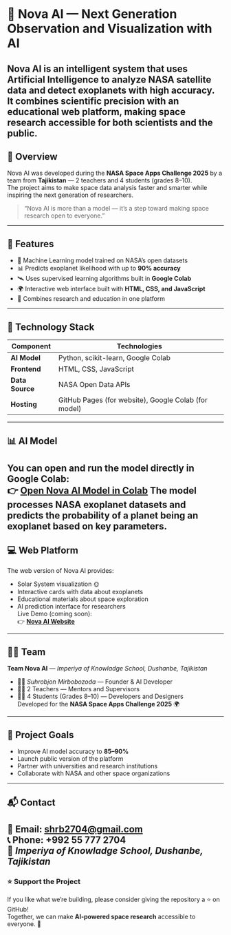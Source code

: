 # 🌌 Nova AI — Next Generation Observation and Visualization with AI
**Nova AI** is an intelligent system that uses Artificial Intelligence to analyze NASA satellite data and detect exoplanets with high accuracy.  
It combines scientific precision with an educational web platform, making space research accessible for both scientists and the public.
---
## 🚀 Overview
Nova AI was developed during the **NASA Space Apps Challenge 2025** by a team from **Tajikistan** — 2 teachers and 4 students (grades 8–10).  
The project aims to make space data analysis faster and smarter while inspiring the next generation of researchers.
> “Nova AI is more than a model — it’s a step toward making space research open to everyone.”
---
## 🧠 Features
- 🤖 Machine Learning model trained on NASA’s open datasets  
- 📊 Predicts exoplanet likelihood with up to **90% accuracy**  
- 🛰️ Uses supervised learning algorithms built in **Google Colab**  
- 🌍 Interactive web interface built with **HTML, CSS, and JavaScript**  
- 🧩 Combines research and education in one platform  
---
## 🧪 Technology Stack
| Component | Technologies |
|------------|---------------|
| **AI Model** | Python, scikit-learn, Google Colab |
| **Frontend** | HTML, CSS, JavaScript |
| **Data Source** | NASA Open Data APIs |
| **Hosting** | GitHub Pages (for website), Google Colab (for model) |
---
## 📊 AI Model
You can open and run the model directly in Google Colab:  
👉 [**Open Nova AI Model in Colab**](https://colab.research.google.com/github/yourusername/nova-ai/blob/main/nova_ai_model.ipynb)
The model processes NASA exoplanet datasets and predicts the probability of a planet being an exoplanet based on key parameters.
---
## 💻 Web Platform
The web version of Nova AI provides:
- Solar System visualization 🌞  
- Interactive cards with data about exoplanets  
- Educational materials about space exploration  
- AI prediction interface for researchers  
Live Demo (coming soon):  
👉 [**Nova AI Website**](https://shrb2704-del.github.io/NOVA.AI/)
---
## 👨‍🚀 Team
**Team Nova AI** — *Imperiya of Knowladge School, Dushanbe, Tajikistan*  
- 🧑‍💻 *Suhrobjon Mirbobozoda* — Founder & AI Developer  
- 👩‍🏫 2 Teachers — Mentors and Supervisors  
- 👩‍🎓 4 Students (Grades 8–10) — Developers and Designers  
Developed for the **NASA Space Apps Challenge 2025** 🌍  
---
## 🧭 Project Goals
- Improve AI model accuracy to **85–90%**  
- Launch public version of the platform  
- Partner with universities and research institutions  
- Collaborate with NASA and other space organizations  
---
## 📬 Contact
📧 **Email:** shrb2704@gmail.com  
📞 **Phone:** +992 55 777 2704    
🏫 *Imperiya of Knowladge School, Dushanbe, Tajikistan*
---
### ⭐ Support the Project
If you like what we’re building, please consider giving the repository a ⭐ on GitHub!  
Together, we can make **AI-powered space research** accessible to everyone. 🚀

